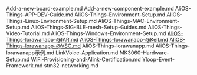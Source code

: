 Add-a-new-board-example.md
Add-a-new-component-example.md
AliOS-Things-APP-DEV-Guide.md
AliOS-Things-Environment-Setup.md
AliOS-Things-Linux-Environment-Setup.md
AliOS-Things-MAC-Environment-Setup.md
AliOS-Things-SIG-BLE-mesh-Setup-Guides.md
AliOS-Things-Video-Tutorial.md
AliOS-Things-Windows-Environment-Setup.md
AliOS-Things-lorawanapp-@IAR.md
AliOS-Things-lorawanapp-@Keil.md
AliOS-Things-lorawanapp-@VSC.md
AliOS-Things-lorawanapp.md
AliOS-Things-lorawanapp示例.md
LinkVoice-Application.md
MK3060-Hardware-Setup.md
WiFi-Provisioning-and-Alink-Certification.md
Yloop-Event-Framework.md
stm32-networking.md
